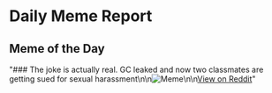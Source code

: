# Daily Meme Report

## Meme of the Day
"### The joke is actually real. GC leaked and now two classmates are getting sued for sexual harassment\n\n![Meme](https://i.redd.it/i3dfkat8hyxf1.gif)\n\n[View on Reddit](https://redd.it/1ois34n)"
